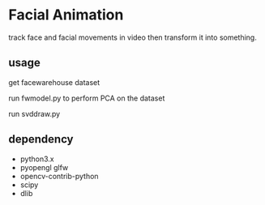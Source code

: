 # Facial Animation

track face and facial movements in video then transform it into something.

## usage

get facewarehouse dataset

run fwmodel.py to perform PCA on the dataset

run svddraw.py

## dependency

* python3.x
* pyopengl glfw
* opencv-contrib-python
* scipy
* dlib